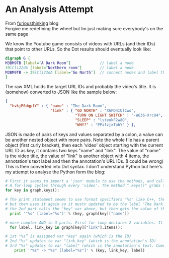 # An Analysis Attempt
From [furiousthinking](http://cian.furiousthinking.org/code/dark/) blog\
Forgive me redefining the wheel but Im just making sure everybody's on the same page

We know the Youtube game consists of videos with URLs (and their IDs) that point to other URLs. So the Dot results should eventually look like:
```dot
digraph G {
M3BM9TB [label=”A Dark Room”]             // label a node
39lCli22dA [label=”Northern room”]        // label a node
M3BM9TB -> 39lCli22dA [label=”Go North”]  // connect nodes and label the connection
}
```

The raw XML holds the target URL IDs and probably the video's title. It is (somehow) converted to JSON like the sample below:
```json
{
  "hvkjP6dqpfY" : { "name" : "The Dark Room",
                    "link" : { "GO NORTH" : "X6PD4IUlCwo",
                               "TURN ON LIGHT SWITCH" : "-WG36-XrcU4",
                               "SLEEP" : "lsteokF2w8Q",
                               "WHY?" : "PPifzjxTahY" } },
```

JSON is made of pairs of keys and values separated by a colon, a value can be another nested object with more pairs. Note the whole file has a parent object (first curly bracket), then each 'video' object starting with the current URL ID as key, it contains two keys "name" and "link". The value of "name" is the video title, the value of "link" is another object with 4 items, the annotation's text label and then the annotation's URL IDs. (I could be wrong)\
This is then converted into Dot syntax. I don't understand Python but here's my attempt to analyse the Python form the blog:
```python
# First it seems to import a 'json' module to use the methods, and call the JSON object "graph"
# A for-loop cycles through every 'video'. The method ".keys()" grabs the keys and assigns to variable "key"
for key in graph.keys():

# The print statement seems to use format specifiers "%s" like C++, their occurences correspond to the positions of the variable which should be ID
# but then uses it again so it mustv updated to be the label "The Dark Room"
# the 2nd part calls the "key" var above, but then gets the value of the child JSON key
  print '"%s" [label="%s"]' % (key, graph[key]["name"])

# more complex AND in 3 parts. First for loop declares 2 variables. It assigns the 
  for label, link_key in graph[key]["link"].items():

# 1st "%s” is assigned var "key" again (which is the ID)
# 2nd "%s" updates to var "link_key" (which is the annotation's ID)
# 3rd "%s" updates to var "label" (which is the annotation's text. Comes from the inner json key)
    print '"%s" -> "%s" [label="%s"]' % (key, link_key, label)
```
